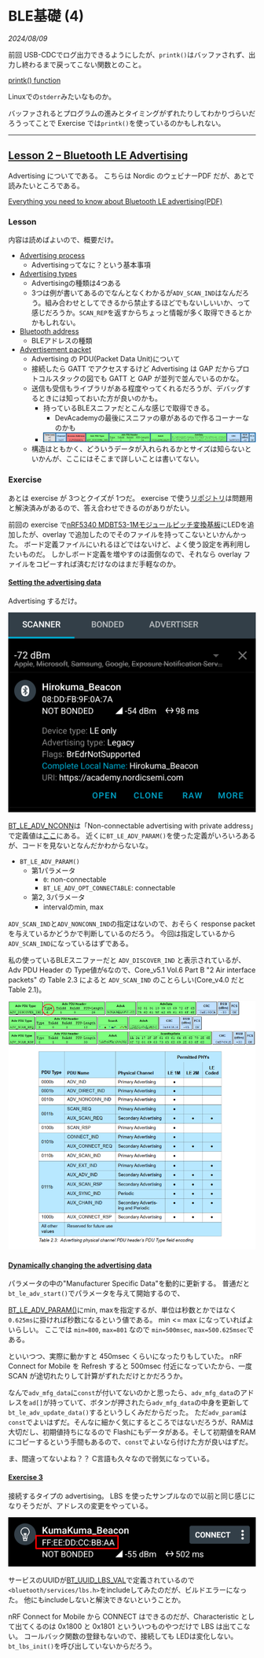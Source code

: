 # BLE基礎 (4)

<i>2024/08/09</i>

前回 USB-CDCでログ出力できるようにしたが、`printk()`はバッファされず、出力し終わるまで戻ってこない関数とのこと。

[printk() function](https://academy.nordicsemi.com/courses/nrf-connect-sdk-fundamentals/lessons/lesson-3-printing-messages-to-console-and-logging/topic/printk-function/)

Linuxでの`stderr`みたいなものか。

バッファされるとプログラムの進みとタイミングがずれたりしてわかりづらいだろうってことで Exercise では`printk()`を使っているのかもしれない。

----

## [Lesson 2 – Bluetooth LE Advertising](https://academy.nordicsemi.com/courses/bluetooth-low-energy-fundamentals/lessons/lesson-2-bluetooth-le-advertising/)

Advertising についてである。
こちらは Nordic のウェビナーPDF だが、あとで読みたいところである。

[Everything you need to know about Bluetooth LE advertising(PDF)](https://devzone.nordicsemi.com/cfs-file/__key/communityserver-discussions-components-files/4/6064.bluetoothLEAdvertisingPresentation.pdf)

### Lesson

内容は読めばよいので、概要だけ。

* [Advertising process](https://academy.nordicsemi.com/courses/bluetooth-low-energy-fundamentals/lessons/lesson-2-bluetooth-le-advertising/topic/advertising-process/)
  * Advertisingってなに？という基本事項
* [Advertising types](https://academy.nordicsemi.com/courses/bluetooth-low-energy-fundamentals/lessons/lesson-2-bluetooth-le-advertising/topic/advertising-types/)
  * Advertisingの種類は4つある
  * 3つは例が書いてあるのでなんとなくわかるが`ADV_SCAN_IND`はなんだろう。組み合わせとしてできるから禁止するほどでもないしいいか、って感じだろうか。`SCAN_REP`を返すからちょっと情報が多く取得できるとかかもしれない。
* [Bluetooth address](https://academy.nordicsemi.com/courses/bluetooth-low-energy-fundamentals/lessons/lesson-2-bluetooth-le-advertising/topic/bluetooth-address/)
  * BLEアドレスの種類
* [Advertisement packet](https://academy.nordicsemi.com/courses/bluetooth-low-energy-fundamentals/lessons/lesson-2-bluetooth-le-advertising/topic/advertisement-packet/)
  * Advertising の PDU(Packet Data Unit)について
  * 接続したら GATT でアクセスするけど Advertising は GAP だからプロトコルスタックの図でも GATT と GAP が並列で並んでいるのかな。
  * 送信も受信もライブラリがある程度やってくれるだろうが、デバッグするときには知っておいた方が良いのかも。
    * 持っているBLEスニファだとこんな感じで取得できる。
      * DevAcademyの最後にスニファの章があるので作るコーナーなのかも
    * ![image](20240809a-1.png)
  * 構造はともかく、どういうデータが入れられるかとサイズは知らないといかんが、ここにはそこまで詳しいことは書いてない。

### Exercise

あとは exercise が 3つとクイズが 1つだ。
exercise で使う[リポジトリ](https://github.com/NordicDeveloperAcademy/bt-fund/tree/main/lesson2)は問題用と解決済みがあるので、答え合わせできるのがありがたい。

前回の exercise で[nRF5340 MDBT53-1Mモジュールピッチ変換基板](https://www.switch-science.com/products/8658)にLEDを追加したが、overlay で追加したのでそのファイルを持ってこないといかんかった。
ボード定義ファイルにいれるほどではないけど、よく使う設定を再利用したいものだ。
しかしボード定義を増やすのは面倒なので、それなら overlay ファイルをコピーすれば済むだけなのはまだ手軽なのか。

#### [Setting the advertising data](https://academy.nordicsemi.com/courses/bluetooth-low-energy-fundamentals/lessons/lesson-2-bluetooth-le-advertising/topic/blefund-lesson-2-exercise-1/)

Advertising するだけ。

![image](20240809a-2.png)

[BT_LE_ADV_NCONN](https://docs.nordicsemi.com/bundle/ncs-latest/page/zephyr/connectivity/bluetooth/api/gap.html#c.BT_LE_ADV_NCONN)は「Non-connectable advertising with private address」で定義値は[ここ](https://github.com/nrfconnect/sdk-zephyr/blob/v3.5.99-ncs1-1/include/zephyr/bluetooth/bluetooth.h#L911-L914)にある。
近くに`BT_LE_ADV_PARAM()`を使った定義がいろいろあるが、コードを見ないとなんだかわからないな。  

* `BT_LE_ADV_PARAM()`
  * 第1パラメータ
    * `0`: non-connectable
    * `BT_LE_ADV_OPT_CONNECTABLE`: connectable
  * 第2, 3パラメータ
    * intervalのmin, max

`ADV_SCAN_IND`と`ADV_NONCONN_IND`の指定はないので、おそらく response packet を与えているかどうかで判断しているのだろう。
今回は指定しているから`ADV_SCAN_IND`になっているはずである。

私の使っているBLEスニファーだと `ADV_DISCOVER_IND` と表示されているが、Adv PDU Header の Type値が`6`なので、Core_v5.1 Vol.6 Part B "2 Air interface packets" の Table 2.3 によると `ADV_SCAN_IND` のことらしい(Core_v4.0 だと Table 2.1)。

![image](20240809a-3.png)
![image](20240809a-4.png)

#### [Dynamically changing the advertising data](https://academy.nordicsemi.com/courses/bluetooth-low-energy-fundamentals/lessons/lesson-2-bluetooth-le-advertising/topic/blefund-lesson-2-exercise-2/)

パラメータの中の"Manufacturer Specific Data"を動的に更新する。
普通だと`bt_le_adv_start()`でパラメータを与えて開始するので、

[BT_LE_ADV_PARAM()](https://docs.nordicsemi.com/bundle/ncs-latest/page/zephyr/connectivity/bluetooth/api/gap.html#c.BT_LE_ADV_PARAM)にmin, maxを指定するが、単位は秒数とかではなく`0.625ms`に掛ければ秒数になるという値である。
min <= max になっていればよいらしい。
ここでは `min=800`, `max=801` なので `min=500msec`, `max=500.625msec`である。

といいつつ、実際に動かすと 450msec くらいになったりもしていた。
nRF Connect for Mobile を Refresh すると 500msec 付近になっていたから、一度 SCAN が途切れたりして計算がずれただけとかだろうか。

なんで`adv_mfg_data`に`const`が付いてないのかと思ったら、`adv_mfg_data`のアドレスを`ad[]`が持っていて、ボタンが押されたら`adv_mfg_data`の中身を更新して`bt_le_adv_update_data()`するというしくみだからだった。
ただ`adv_param`は`const`でよいはずだ。そんなに細かく気にするところではないだろうが、RAMは大切だし、初期値持ちになるので Flashにもデータがある。そして初期値をRAMにコピーするという手間もあるので、`const`でよいなら付けた方が良いはずだ。

ま、間違ってないよね？？ 
C言語も久々なので弱気になっている。

#### [Exercise 3](https://academy.nordicsemi.com/courses/bluetooth-low-energy-fundamentals/lessons/lesson-2-bluetooth-le-advertising/topic/blefund-lesson-2-exercise-3/)

接続するタイプの advertising。
LBS を使ったサンプルなので以前と同じ感じになりそうだが、アドレスの変更をやっている。

![image](20240809a-5.png)

サービスのUUIDが[BT_UUID_LBS_VAL](https://docs.nordicsemi.com/bundle/ncs-2.6.1/page/nrf/libraries/bluetooth_services/services/lbs.html#c.BT_UUID_LBS_VAL)で定義されているので`<bluetooth/services/lbs.h>`をincludeしてみたのだが、ビルドエラーになった。
他にもincludeしないと解決できないということか。

nRF Connect for Mobile から CONNECT はできるのだが、Characteristic として出てくるのは 0x1800 と 0x1801 といういつものやつだけで LBS は出てこない。
コールバック関数の登録もないので、接続しても LEDは変化しない。`bt_lbs_init()`を呼び出していないからだろう。
